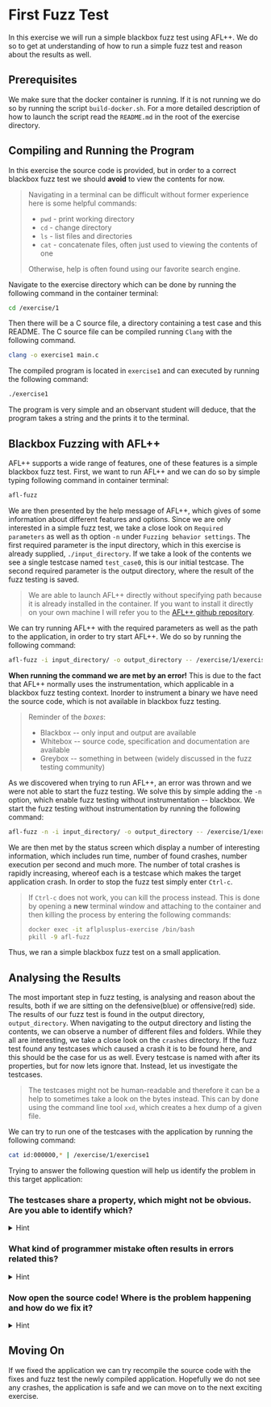 # First Fuzz Test
In this exercise we will run a simple blackbox fuzz test using AFL++. We do so to get at understanding of how to run a simple fuzz test and reason about the results as well. 

## Prerequisites
We make sure that the docker container is running. If it is not running we do so by running the script `build-docker.sh`. For a more detailed description of how to launch the script read the `README.md` in the root of the exercise directory.

## Compiling and Running the Program
In this exercise the source code is provided, but in order to a correct blackbox fuzz test we should **avoid** to view the contents for now. 
> Navigating in a terminal can be difficult without former experience here is some helpful commands:
> - `pwd` - print working directory
> - `cd` - change directory
> - `ls` - list files and directories
> - `cat` - concatenate files, often just used to viewing the contents of one
>
> Otherwise, help is often found using our favorite search engine.

Navigate to the exercise directory which can be done by running the following command in the container terminal:
```bash
cd /exercise/1
```
Then there will be a C source file, a directory containing a test case and this README. The C source file can be compiled running `Clang` with the following command.
```bash
clang -o exercise1 main.c
```

The compiled program is located in `exercise1` and can executed by running the following command:
```bash
./exercise1
```
The program is very simple and an observant student will deduce, that the program takes a string and the prints it to the terminal.

## Blackbox Fuzzing with AFL++
AFL++ supports a wide range of features, one of these features is a simple blackbox fuzz test. First, we want to run AFL++ and we can do so by simple typing following command in container terminal:
```bash
afl-fuzz
```
We are then presented by the help message of AFL++, which gives of some information about different features and options. Since we are only interested in a simple fuzz test, we take a close look on `Required parameters` as well as th option `-n` under `Fuzzing behavior settings`. The first required parameter is the input directory, which in this exercise is already supplied, `./input_directory`. If we take a look of the contents we see a single testcase named `test_case0`, this is our initial testcase. The second required parameter is the output directory, where the result of the fuzz testing is saved. 

>We are able to launch AFL++ directly without specifying path because it is already installed in the container. If you want to install it directly on your own machine I will refer you to the [AFL++ github repository](https://github.com/AFLplusplus/AFLplusplus). 

We can try running AFL++ with the required parameters as well as the path to the application, in order to try start AFL++. We do so by running the following command:
```bash
afl-fuzz -i input_directory/ -o output_directory -- /exercise/1/exercise1
```
**When running the command we are met by an error!** This is due to the fact that AFL++ normally uses the instrumentation, which applicable in a blackbox fuzz testing context. Inorder to instrument a binary we have need the source code, which is not available in blackbox fuzz testing.
> Reminder of the *boxes*:
> - Blackbox -- only input and output are available 
> - Whitebox -- source code, specification and documentation are available
> - Greybox -- something in between (widely discussed in the fuzz testing community)

As we discovered when trying to run AFL++, an error was thrown and we were not able to start the fuzz testing. We solve this by simple adding the `-n` option, which enable fuzz testing without instrumentation -- blackbox. We start the fuzz testing without instrumentation by running the following command:
```bash
afl-fuzz -n -i input_directory/ -o output_directory -- /exercise/1/exercise1
```
We are then met by the status screen which display a number of interesting information, which includes run time, number of found crashes, number execution per second and much more. The number of total crashes is rapidly increasing, whereof each is a testcase which makes the target application crash. In order to stop the fuzz test simply enter `Ctrl-c`.
> If `Ctrl-c` does not work, you can kill the process instead. This is done by opening a **new** terminal window and attaching to the container and then killing the process by entering the following commands:
>```bash
>docker exec -it aflplusplus-exercise /bin/bash
>pkill -9 afl-fuzz
>```
Thus, we ran a simple blackbox fuzz test on a small application.

## Analysing the Results
The most important step in fuzz testing, is analysing and reason about the results, both if we are sitting on the defensive(blue) or offensive(red) side. The results of our fuzz test is found in the output directory, `output_directory`. When navigating to the output directory and listing the contents, we can observe a number of different files and folders. While they all are interesting, we take a close look on the `crashes` directory. If the fuzz test found any testcases which caused a crash it is to be found here, and this should be the case for us as well. Every testcase is named with after its properties, but for now lets ignore that. Instead, let us investigate the testcases.
> The testcases might not be human-readable and therefore it can be a help to sometimes take a look on the bytes instead. This can by done using the command line tool `xxd`, which creates a hex dump of a given file. 

We can try to run one of the testcases with the application by running the following command:
```bash
cat id:000000,* | /exercise/1/exercise1
```
Trying to answer the following question will help us identify the problem in this target application:

### The testcases share a property, which might not be obvious. Are you able to identify which?
<details>
  <summary>Hint</summary>
The contents of each testcase seems quite random, but something interesting can be identified from the length
</details>

### What kind of programmer mistake often results in errors related this?

<details>
  <summary>Hint</summary>
Remember the application is written in C. One of the most common mistake in C programming is bound-checking.
</details>

### Now open the source code! Where is the problem happening and how do we fix it?

<details>
  <summary>Hint</summary>
When we compiled the application, we were met with a warning:
<b>the `gets' function is dangerous and should not be used.</b>. When reading the source code it is then easy to recognize where the `gets` function is called. A fix is to use the bounded `fgets` function. 
</details>

## Moving On
If we fixed the application we can try recompile the source code with the fixes and fuzz test the newly compiled application. Hopefully we do not see any crashes, the application is safe and we can move on to the next exciting exercise.